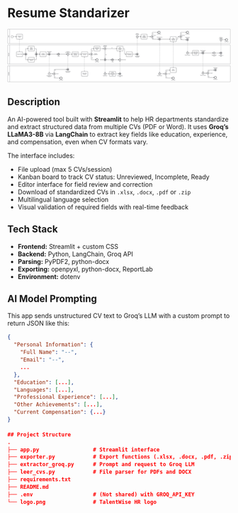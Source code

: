 # Resume Standarizer

![BPMN Diagram](BPMN_AP.png)

## Description
An AI-powered tool built with **Streamlit** to help HR departments standardize and extract structured data from multiple CVs (PDF or Word). It uses **Groq’s LLaMA3-8B** via **LangChain** to extract key fields like education, experience, and compensation, even when CV formats vary.

The interface includes:
+ File upload (max 5 CVs/session)
+ Kanban board to track CV status: Unreviewed, Incomplete, Ready
+ Editor interface for field review and correction
+ Download of standardized CVs in `.xlsx`, `.docx`, `.pdf` or `.zip`
+ Multilingual language selection
+ Visual validation of required fields with real-time feedback

## Tech Stack

- **Frontend:** Streamlit + custom CSS
- **Backend:** Python, LangChain, Groq API
- **Parsing:** PyPDF2, python-docx
- **Exporting:** openpyxl, python-docx, ReportLab
- **Environment:** dotenv

## AI Model Prompting
This app sends unstructured CV text to Groq’s LLM with a custom prompt to return JSON like this:

```json
{
  "Personal Information": {
    "Full Name": "--",
    "Email": "--",
    ...
  },
  "Education": [...],
  "Languages": [...],
  "Professional Experience": [...],
  "Other Achievements": [...],
  "Current Compensation": {...}
}

## Project Structure
.
├── app.py                 # Streamlit interface
├── exporter.py            # Export functions (.xlsx, .docx, .pdf, .zip)
├── extractor_groq.py      # Prompt and request to Groq LLM
├── leer_cvs.py            # File parser for PDFs and DOCX
├── requirements.txt
├── README.md
├── .env                   # (Not shared) with GROQ_API_KEY
└── logo.png               # TalentWise HR logo
